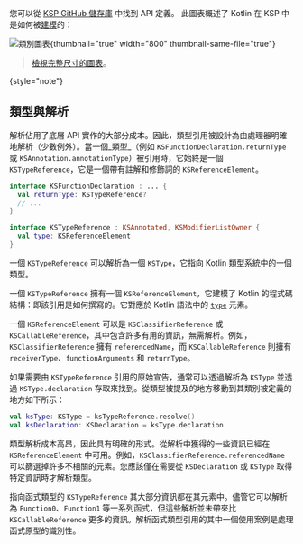 [//]: # (title: KSP 如何建模 Kotlin 程式碼)

您可以從 [KSP GitHub 儲存庫](https://github.com/google/ksp/tree/main/api/src/main/kotlin/com/google/devtools/ksp) 中找到 API 定義。
此圖表概述了 Kotlin 在 KSP 中是如何被[建模](https://github.com/google/ksp/tree/main/api/src/main/kotlin/com/google/devtools/ksp/symbol/)的：

![類別圖表](ksp-class-diagram.svg){thumbnail="true" width="800" thumbnail-same-file="true"}

> [檢視完整尺寸的圖表](https://kotlinlang.org/docs/images/ksp-class-diagram.svg)。
>
{style="note"}

## 類型與解析

解析佔用了底層 API 實作的大部分成本。因此，類型引用被設計為由處理器明確地解析（少數例外）。當一個_類型_（例如 `KSFunctionDeclaration.returnType` 或 `KSAnnotation.annotationType`）被引用時，它始終是一個 `KSTypeReference`，它是一個帶有註解和修飾詞的 `KSReferenceElement`。

```kotlin
interface KSFunctionDeclaration : ... {
  val returnType: KSTypeReference?
  // ...
}

interface KSTypeReference : KSAnnotated, KSModifierListOwner {
  val type: KSReferenceElement
}
```

一個 `KSTypeReference` 可以解析為一個 `KSType`，它指向 Kotlin 類型系統中的一個類型。

一個 `KSTypeReference` 擁有一個 `KSReferenceElement`，它建模了 Kotlin 的程式碼結構：即該引用是如何撰寫的。它對應於 Kotlin 語法中的 [`type`](https://kotlinlang.org/docs/reference/grammar.html#type) 元素。

一個 `KSReferenceElement` 可以是 `KSClassifierReference` 或 `KSCallableReference`，其中包含許多有用的資訊，無需解析。例如，`KSClassifierReference` 擁有 `referencedName`，而 `KSCallableReference` 則擁有 `receiverType`、`functionArguments` 和 `returnType`。

如果需要由 `KSTypeReference` 引用的原始宣告，通常可以透過解析為 `KSType` 並透過 `KSType.declaration` 存取來找到。從類型被提及的地方移動到其類別被定義的地方如下所示：

```kotlin
val ksType: KSType = ksTypeReference.resolve()
val ksDeclaration: KSDeclaration = ksType.declaration
```

類型解析成本高昂，因此具有明確的形式。從解析中獲得的一些資訊已經在 `KSReferenceElement` 中可用。例如，`KSClassifierReference.referencedName` 可以篩選掉許多不相關的元素。您應該僅在需要從 `KSDeclaration` 或 `KSType` 取得特定資訊時才解析類型。

指向函式類型的 `KSTypeReference` 其大部分資訊都在其元素中。儘管它可以解析為 `Function0`、`Function1` 等一系列函式，但這些解析並未帶來比 `KSCallableReference` 更多的資訊。解析函式類型引用的其中一個使用案例是處理函式原型的識別性。
